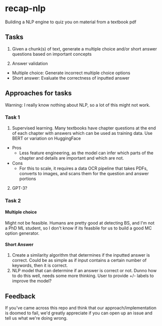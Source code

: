 # recap-nlp

Building a NLP engine to quiz you on material from a textbook pdf

## Tasks 

1. Given a chunk(s) of text, generate a multiple choice and/or short answer questions based on important concepts 

2. Answer validation 
  - Multiple choice: Generate incorrect multiple choice options 
  - Short answer: Evaluate the correctness of inputted answer

## Approaches for tasks
Warning: I really know nothing about NLP, so a lot of this might not work.

### Task 1

1. Supervised learning. Many textbooks have chapter questions at the end of each chapter with answers which can be used as training data. Use BERT or variation on HuggingFace

- Pros
  - Less feature engineering, as the model can infer which parts of the chapter and details are important and which are not.
- Cons
  - For this to scale, it requires a data OCR pipeline that takes PDFs, converts to images, and scans them for the question and answer portions 

2. GPT-3?

### Task 2

#### Multiple choice
Might not be feasible. Humans are pretty good at detecting BS, and I'm not a PhD ML student, so I don't know if its feasbile for us to build a good MC option generator.

#### Short Answer
1. Create a similarity algorithm that determines if the inputted answer is correct. Could be as simple as if input contains a certain number of keywords, then it is correct.
2. NLP model that can determine if an answer is correct or not. Dunno how to do this well, needs some more thinking. User to provide +/- labels to improve the model?

## Feedback

If you've came across this repo and think that our approach/implementation is doomed to fail, we'd greatly appreciate if you can open up an issue and tell us what we're doing wrong.
